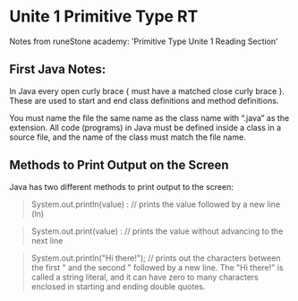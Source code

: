 # Unite 1 Primitive Type RT
Notes from runeStone academy: 'Primitive Type Unite 1 Reading Section'

## First Java Notes:

In Java every open curly brace { must have a matched close curly brace }. These are used to start and end class definitions and method definitions.

You must name the file the same name as the class name with “.java” as the extension. All code (programs) in Java must be defined inside a class in a source file, and the name of the class must match the file name.

## Methods to Print Output on the Screen
Java has two different methods to print output to the screen:

> System.out.println(value) : // prints the value followed by a new line (ln)

> System.out.print(value) : // prints the value without advancing to the next line

> System.out.println("Hi there!"); // prints out the characters between the first " and the second " followed by a new line. The "Hi there!" is called a string literal, and it can have zero to many characters enclosed in starting and ending double quotes.

